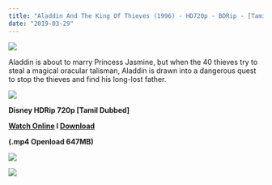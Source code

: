 ```yaml
---
title: "Aladdin And The King Of Thieves (1996) - HD720p - BDRip - [Tamil Dubbed] - x264 - 650MB"
date: "2019-03-29"
---
```


[![](https://1.bp.blogspot.com/-oCdA1ddKDA0/XJxUv551zMI/AAAAAAAAAXY/bhcYqj7E5dslNX-2im52H0ebwxhK_M8FgCPcBGAYYCw/s1600/rich_mobile_aladdin_header_e4f2ad44.webp)](https://1.bp.blogspot.com/-oCdA1ddKDA0/XJxUv551zMI/AAAAAAAAAXY/bhcYqj7E5dslNX-2im52H0ebwxhK_M8FgCPcBGAYYCw/s1600/rich_mobile_aladdin_header_e4f2ad44.webp)

Aladdin is about to marry Princess Jasmine, but when the 40 thieves try to steal a magical oracular talisman, Aladdin is drawn into a dangerous quest to stop the thieves and find his long-lost father.

[![](https://2.bp.blogspot.com/-fai1ZuUwnbA/XIjy2aT4irI/AAAAAAAAANw/WFW0YRK47_8GLAt3pPBSzBk0GJA6Mk5fgCPcBGAYYCw/s1600/torrborder.gif)](https://2.bp.blogspot.com/-fai1ZuUwnbA/XIjy2aT4irI/AAAAAAAAANw/WFW0YRK47_8GLAt3pPBSzBk0GJA6Mk5fgCPcBGAYYCw/s1600/torrborder.gif)

**Disney HDRip 720p \[Tamil Dubbed\]**

**[Watch Online](https://toonnetworktamilvideos.blogspot.com/p/aladdin-and-king-of-thieves-1996.html) I [Download](https://openload.co/embed/gFV9R3zW_PA/)**

**(.mp4 Openload 647MB)**

![](https://2.bp.blogspot.com/-fai1ZuUwnbA/XIjy2aT4irI/AAAAAAAAANw/WFW0YRK47_8GLAt3pPBSzBk0GJA6Mk5fgCPcBGAYYCw/s1600/torrborder.gif)

![](https://thumb.oloadcdn.net/splash/gFV9R3zW_PA/u7jW9Ctn_qk.jpg)

